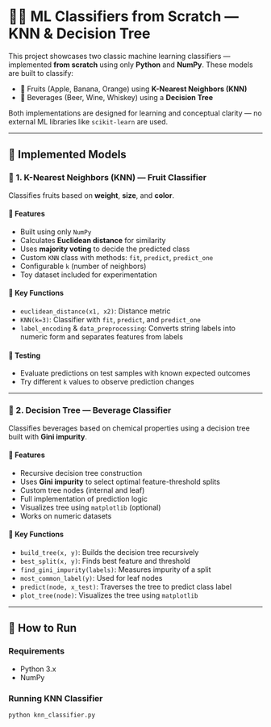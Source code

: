 # 🍏🥃 ML Classifiers from Scratch — KNN & Decision Tree

This project showcases two classic machine learning classifiers — implemented **from scratch** using only **Python** and **NumPy**. These models are built to classify:

- 🍎 Fruits (Apple, Banana, Orange) using **K-Nearest Neighbors (KNN)**
- 🥃 Beverages (Beer, Wine, Whiskey) using a **Decision Tree**

Both implementations are designed for learning and conceptual clarity — no external ML libraries like `scikit-learn` are used.

---

## 🧠 Implemented Models

### 🔹 1. K-Nearest Neighbors (KNN) — Fruit Classifier

Classifies fruits based on **weight**, **size**, and **color**.

#### 📌 Features
- Built using only `NumPy`
- Calculates **Euclidean distance** for similarity
- Uses **majority voting** to decide the predicted class
- Custom `KNN` class with methods: `fit`, `predict`, `predict_one`
- Configurable `k` (number of neighbors)
- Toy dataset included for experimentation

#### 🔧 Key Functions
- `euclidean_distance(x1, x2)`: Distance metric
- `KNN(k=3)`: Classifier with `fit`, `predict`, and `predict_one`
- `label_encoding` & `data_preprocessing`: Converts string labels into numeric form and separates features from labels

#### 🧪 Testing
- Evaluate predictions on test samples with known expected outcomes
- Try different `k` values to observe prediction changes

---

### 🔸 2. Decision Tree — Beverage Classifier

Classifies beverages based on chemical properties using a decision tree built with **Gini impurity**.

#### 📌 Features
- Recursive decision tree construction
- Uses **Gini impurity** to select optimal feature-threshold splits
- Custom tree nodes (internal and leaf)
- Full implementation of prediction logic
- Visualizes tree using `matplotlib` (optional)
- Works on numeric datasets

#### 🔧 Key Functions
- `build_tree(x, y)`: Builds the decision tree recursively
- `best_split(x, y)`: Finds best feature and threshold
- `find_gini_impurity(labels)`: Measures impurity of a split
- `most_common_label(y)`: Used for leaf nodes
- `predict(node, x_test)`: Traverses the tree to predict class label
- `plot_tree(node)`: Visualizes the tree using `matplotlib`

---

## 🚀 How to Run

### Requirements
- Python 3.x
- NumPy

### Running KNN Classifier

```bash
python knn_classifier.py
